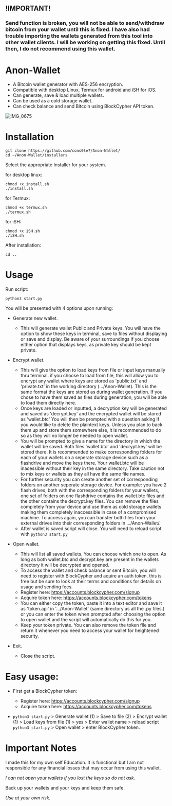 ## !IMPORTANT! 
### Send function is broken, you will not be able to send/withdraw bitcoin from your wallet until this is fixed. I have also had trouble importing the wallets generated from this tool into other wallet clients. I will be working on getting this fixed. Until then, I do not recommend using this wallet. 

# Anon-Wallet 

- A Bitcoin wallet generator with AES-256 encryption.
- Compatible with desktop Linux, Termux for android and iSH for iOS. 
- Can generate, save & load multiple wallets. 
- Can be used as a cold storage wallet. 
- Can check balance and send Bitcoin using BlockCypher API token.

![IMG_0675](https://github.com/user-attachments/assets/6d0398f9-97f3-43b7-b6dd-e0e6d1dce315)

# Installation 
```
git clone https://github.com/cons0le7/Anon-Wallet/
cd ~/Anon-Wallet/installers
```

Select the appropriate Installer for your system.  

for desktop linux:
```
chmod +x install.sh 
./install.sh
```

for Termux: 
```
chmod +x termux.sh 
./termux.sh
```

for iSH: 
```
chmod +x iSH.sh 
./iSH.sh
```

After installation:

```
cd ..
```


# Usage 

Run script: 

```
python3 start.py
```


You will be presented with 4 options upon running:

- Generate new wallet.
  - This will generate wallet Public and Private keys. You will have the option to show these keys in terminal, save to files without displaying or save and display. Be aware of your surroundings if you choose either option that displays keys, as private key should be kept private. 
    
- Encrypt wallet.
  - This will give the option to load keys from file or input keys manually thru terminal. if you choose to load from file, this will allow you to encrypt any wallet where keys are stored as 'public.txt' and 'private.txt' in the working directory (.../Anon-Wallet). This is the same format the keys are stored as during wallet generation. If you chose to have them saved as files during generation, you will be able to load them directly here.
  - Once keys are loaded or inputted, a decryption key will be generated and saved as 'decrypt.key' and the encrypted wallet will be stored as 'wallet.btc' You will then be prompted with a question asking if you would like to delete the plaintext keys. Unless you plan to back them up and store them somewhere else, it is recommended to do so as they will no longer be needed to open wallet.
  - You will be prompted to give a name for the directory in which the wallet will be saved. Both files 'wallet.btc' and 'decrypt.key' will be stored there. It is recommended to make corresponding folders for each of your wallets on a seperate storage device such as a flashdrive and move the keys there. Your wallet.btc will be inacessible without their key in the same directory. Take caution not to mix keys or wallets as they all have the same file names.
  - For further security you can create another set of corresponding folders on another seperate storage device. For example: you have 2 flash drives, both with the corresponding folders for your wallets, one set of folders on one flashdrive contains the wallet.btc files and the other contains the decrypt.key files. You can remove the files completely from your device and use them as cold storage wallets making them completely inaccessible in case of a compromised machine. To access again, you can transfer both files from your external drives into their corresponding folders in .../Anon-Wallet/.
  - After wallet is saved script will close. You will need to reload script with `python3 start.py`
 
- Open wallet.
  - This will list all saved wallets. You can choose which one to open. As long as both wallet.btc and decrypt.key are present in the wallets directory it will be decrypted and opened.
  - To access the wallet and check balance or sent Bitcoin, you will need to register with BlockCypher and aquire an auth token. this is free but be sure to look at their terms and conditions for details on usage and sending fees.
  - Register here:
    https://accounts.blockcypher.com/signup
  - Acquire token here:
    https://accounts.blockcypher.com/tokens
  - You can either copy the token, paste it into a text editor and save it as 'token.api' in '.../Anon-Wallet' (same directory as all the .py files.) or you can enter the token when prompted after choosing the option to open wallet and the script will automatically do this for you.
  - Keep your token private. You can also remove the token file and return it whenever you need to access your wallet for heightened security.
    
- Exit.
  - Close the script.
# Easy usage:
- First get a BlockCypher token:
  - Register here:
    https://accounts.blockcypher.com/signup
  - Acquire token here:
    https://accounts.blockcypher.com/tokens
    
- `python3 start.py` > Generate wallet (1) > Save to file (2) > Encrypt wallet (1) > Load keys from file (1) > yes > Enter wallet name > reload script `python3 start.py` > Open wallet > enter BlockCypher token. 
# Important Notes 
I made this for my own self Education. It is functional but I am not responsible for any financial losses that may occur from using this wallet. 

*I can not open your wallets if you lost the keys so do not ask.* 

Back up your wallets and your keys and keep them safe.

*Use at your own risk.*

  

